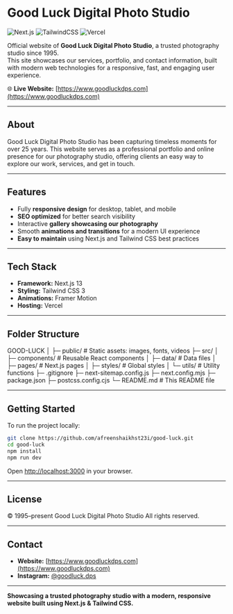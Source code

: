 # Good Luck Digital Photo Studio

![Next.js](https://img.shields.io/badge/Next.js-13-blue)
![TailwindCSS](https://img.shields.io/badge/TailwindCSS-v3-green)
![Vercel](https://img.shields.io/badge/Hosting-Vercel-blue)

Official website of **Good Luck Digital Photo Studio**, a trusted photography studio since 1995.  
This site showcases our services, portfolio, and contact information, built with modern web technologies for a responsive, fast, and engaging user experience.  

🌐 **Live Website:** [https://www.goodluckdps.com](https://www.goodluckdps.com)

---

## About

Good Luck Digital Photo Studio has been capturing timeless moments for over 25 years. This website serves as a professional portfolio and online presence for our photography studio, offering clients an easy way to explore our work, services, and get in touch.

---

## Features

- Fully **responsive design** for desktop, tablet, and mobile  
- **SEO optimized** for better search visibility  
- Interactive **gallery showcasing our photography**  
- Smooth **animations and transitions** for a modern UI experience  
- **Easy to maintain** using Next.js and Tailwind CSS best practices  

---

## Tech Stack

- **Framework:** Next.js 13  
- **Styling:** Tailwind CSS 3  
- **Animations:** Framer Motion  
- **Hosting:** Vercel  

---

## Folder Structure

GOOD-LUCK
│
├─ public/ # Static assets: images, fonts, videos
├─ src/
│  ├─ components/ # Reusable React components
│  ├─ data/ # Data files
│  ├─ pages/ # Next.js pages
│  ├─ styles/ # Global styles
│  └─ utils/ # Utility functions
├─ .gitignore
├─ next-sitemap.config.js
├─ next.config.mjs
├─ package.json
├─ postcss.config.cjs
└─ README.md # This README file

---

## Getting Started

To run the project locally:

```bash
git clone https://github.com/afreenshaikhst23i/good-luck.git
cd good-luck
npm install
npm run dev
```

Open [http://localhost:3000](http://localhost:3000) in your browser.

---

## License

© 1995–present Good Luck Digital Photo Studio
All rights reserved.

---

## Contact

- **Website:** [https://www.goodluckdps.com](https://www.goodluckdps.com)  
- **Instagram:** [@goodluck.dps](https://www.instagram.com/goodluck.dps)

---

**Showcasing a trusted photography studio with a modern, responsive website built using Next.js & Tailwind CSS.**